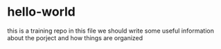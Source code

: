 # hello-world
this is a training repo 
in this file we should write some useful information about the porject and how things are organized
